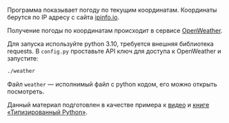 Программа показывает погоду по текущим координатам. Координаты берутся по IP адресу с сайта [ipinfo.io](https://ipinfo.io).

Получение погоды по координатам происходит в сервисе
[OpenWeather](https://openweathermap.org/api).

Для запуска используйте python 3.10, требуется внешняя библиотека requests. В `config.py` проставьте API ключ для доступа к OpenWeather и 
запустите:


```bash
./weather
```

Файл `weather` — исполнимый файл с python кодом, его можно открыть посмотреть.

Данный материал подготовлен в качестве примера к [видео](https://www.youtube.com/watch?v=dKxiHlZvULQ) и [книге
«Типизированный Python»](https://t.me/t0digital/151).


